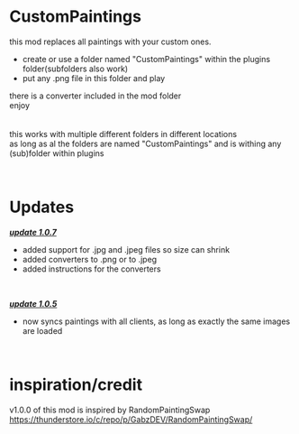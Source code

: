 # CustomPaintings

this mod replaces all paintings with your custom ones.<br>
- create or use a folder named "CustomPaintings" within the plugins folder(subfolders also work) <br>
- put any .png file in this folder and play<br>

there is a converter included in the mod folder<br>
enjoy<br>
<br>
<br>
this works with multiple different folders in different locations<br>
as long as al the folders are named "CustomPaintings" and is withing any (sub)folder within plugins<br>

<br>

# Updates

<b><i><ins> update 1.0.7 </b></i></ins> <br>
- added support for .jpg and .jpeg files so size can shrink<br>
- added converters to .png or to .jpeg<br>
- added instructions for the converters<br>
<br>


<b><i><ins> update 1.0.5 </b></i></ins> <br>
- now syncs paintings with all clients, as long as exactly the same images are loaded <br>
<br>


# inspiration/credit
v1.0.0 of this mod is inspired by RandomPaintingSwap<br>
https://thunderstore.io/c/repo/p/GabzDEV/RandomPaintingSwap/

